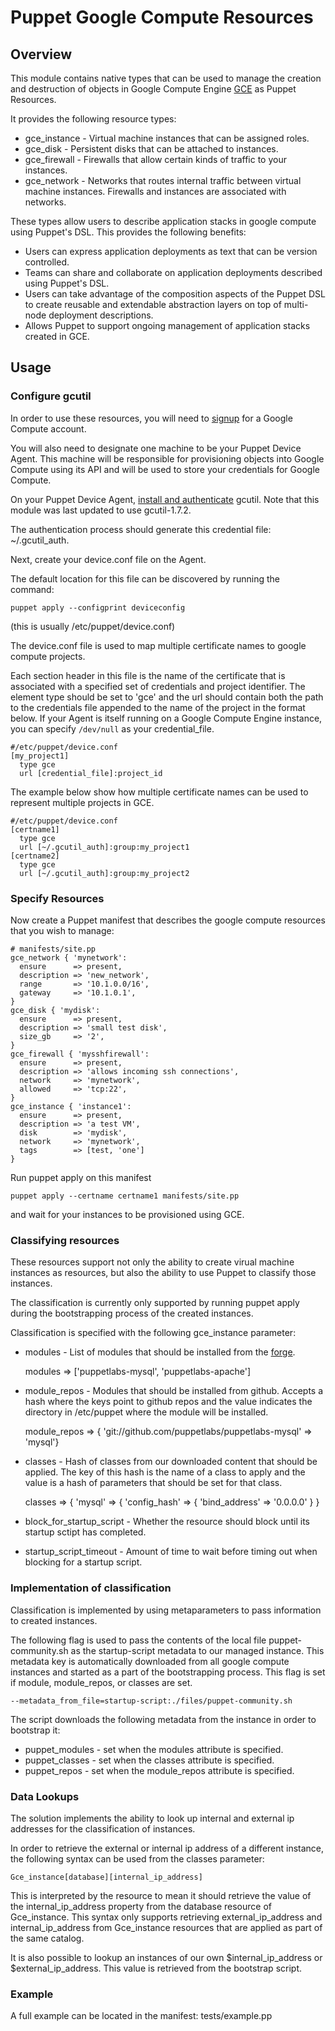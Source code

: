 # Puppet Google Compute Resources

## Overview

This module contains native types that can be used to manage the creation
and destruction of objects in Google Compute Engine [GCE](http://cloud.google.com/products/compute-engine.html) as Puppet Resources.

It provides the following resource types:
* gce_instance - Virtual machine instances that can be assigned roles.
* gce_disk     - Persistent disks that can be attached to instances.
* gce_firewall - Firewalls that allow certain kinds of traffic to your instances.
* gce_network  - Networks that routes internal traffic between virtual machine instances. Firewalls and instances are associated with networks.

These types allow users to describe application stacks in google compute using
Puppet's DSL. This provides the following benefits:

- Users can express application deployments as text that can be version controlled.
- Teams can share and collaborate on application deployments described using Puppet's DSL.
- Users can take advantage of the composition aspects of the Puppet DSL to
  create reusable and extendable abstraction layers on top of multi-node deployment descriptions.
- Allows Puppet to support ongoing management of application stacks created in GCE.

## Usage

### Configure gcutil

In order to use these resources, you will need to
[signup](https://developers.google.com/compute/docs/signup)
 for a Google Compute account.

You will also need to designate one machine to be your Puppet Device Agent.
This machine will be responsible for provisioning objects into Google Compute using its API
and will be used to store your credentials for Google Compute.

On your Puppet Device Agent, [install and authenticate](https://developers.google.com/compute/docs/gcutil_setup) gcutil.  Note that this module was last updated to use gcutil-1.7.2.

The authentication process should generate this credential file: ~/.gcutil_auth.

Next, create your device.conf file on the Agent.

The default location for this file can be discovered by running the command:

    puppet apply --configprint deviceconfig

(this is usually /etc/puppet/device.conf)

The device.conf file is used to map multiple certificate names to google compute projects.

Each section header in this file is the name of the certificate that is associated with a specified set of credentials and project identifier.
The element type should be set to 'gce' and the url should contain both the
path to the credentials file appended to the name of the project in the format below.
If your Agent is itself running on a Google Compute Engine instance, you can
specify `/dev/null` as your credential_file.

    #/etc/puppet/device.conf
    [my_project1]
      type gce
      url [credential_file]:project_id

The example below show how multiple certificate names can be used to represent multiple projects in GCE.

    #/etc/puppet/device.conf
    [certname1]
      type gce
      url [~/.gcutil_auth]:group:my_project1
    [certname2]
      type gce
      url [~/.gcutil_auth]:group:my_project2

### Specify Resources

Now create a Puppet manifest that describes the google compute
resources that you wish to manage:

    # manifests/site.pp
    gce_network { 'mynetwork':
      ensure      => present,
      description => 'new_network',
      range       => '10.1.0.0/16',
      gateway     => '10.1.0.1',
    }
    gce_disk { 'mydisk':
      ensure      => present,
      description => 'small test disk',
      size_gb     => '2',
    }
    gce_firewall { 'mysshfirewall':
      ensure      => present,
      description => 'allows incoming ssh connections',
      network     => 'mynetwork',
      allowed     => 'tcp:22',
    }
    gce_instance { 'instance1':
      ensure      => present,
      description => 'a test VM',
      disk        => 'mydisk',
      network     => 'mynetwork',
      tags        => [test, 'one']
    }

Run puppet apply on this manifest

    puppet apply --certname certname1 manifests/site.pp

and wait for your instances to be provisioned using GCE.

### Classifying resources

These resources support not only the ability to create virual machine instances as resources, but
also the ability to use Puppet to classify those instances.

The classification is currently only supported by running puppet apply during the bootstrapping process
of the created instances.

Classification is specified with the following gce_instance parameter:

* modules - List of modules that should be installed from the [forge](http://forge.puppetlabs.com/).

    modules => ['puppetlabs-mysql', 'puppetlabs-apache']

* module_repos - Modules that should be installed from github. Accepts a hash where the keys point to
github repos and the value indicates the directory in /etc/puppet where the module will be installed.

    module_repos => { 'git://github.com/puppetlabs/puppetlabs-mysql' => 'mysql'}

* classes - Hash of classes from our downloaded content that should be applied. The key of this hash is
the name of a class to apply and the value is a hash of parameters that should be set for that class.

    classes => { 'mysql' => { 'config_hash' => { 'bind_address' => '0.0.0.0' } }

* block_for_startup_script - Whether the resource should block until its startup sctipt has completed.
* startup_script_timeout - Amount of time to wait before timing out when blocking for a startup script.

### Implementation of classification

Classification is implemented by using metaparameters to pass information to created instances.

The following flag is used to pass the contents of the local file puppet-community.sh as the startup-script
metadata to our managed instance. This metadata key is automatically downloaded from all google compute instances
and started as a part of the bootstrapping process. This flag is set if module, module_repos, or classes are set.

    --metadata_from_file=startup-script:./files/puppet-community.sh

The script downloads the following metadata from the instance in order to bootstrap it:
* puppet_modules - set when the modules attribute is specified.
* puppet_classes - set when the classes attribute is specified.
* puppet_repos   - set when the module_repos attribute is specified.

### Data Lookups

The solution implements the ability to look up internal and external ip addresses for the classification of instances.

In order to retrieve the external or internal ip address of a different instance, the following syntax can be used from the
classes parameter:

    Gce_instance[database][internal_ip_address]

This is interpreted by the resource to mean it should retrieve the value of the internal_ip_address property
from the database resource of Gce_instance. This syntax only supports retrieving external_ip_address and
internal_ip_address from Gce_instance resources that are applied as part of the same catalog.

It is also possible to lookup an instances of our own $internal_ip_address or $external_ip_address.
This value is retrieved from the bootstrap script.

### Example

A full example can be located in the manifest: tests/example.pp
